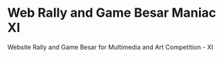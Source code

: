 # Web Rally and Game Besar Maniac XI 
Website Rally and Game Besar for Multimedia and Art Competition - XI 
